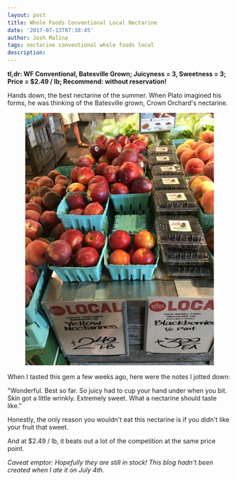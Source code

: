 ```yaml
---
layout: post
title: Whole Foods Conventional Local Nectarine
date: '2017-07-13T07:38:45'
author: Josh Malina
tags: nectarine conventional whole foods local
description:
---
```


<b>tl,dr: WF Conventional, Batesville Grown; Juicyness = 3, Sweetness = 3; Price = $2.49 / lb; Recommend: without reservation!</b>

Hands down, the best nectarine of the summer. When Plato imagined his forms, he was thinking of the Batesville grown,
Crown Orchard's nectarine.

<figure>
    <img src="/assets/images/crown_orch_nectarine.JPG">
</figure>

When I tasted this gem a few weeks ago, here were the notes I jotted down:

"Wonderful. Best so far. So juicy had to cup your hand under when you bit. Skin got a little wrinkly. Extremely sweet. What a nectarine should taste like."

Honestly, the only reason you wouldn't eat this nectarine is if you didn't like your fruit that sweet.

And at $2.49 / lb, it beats out a lot of the competition at the same price point.

<em>Caveat emptor: Hopefully they are still in stock! This blog hadn't been created when I ate it on July 4th.</em>